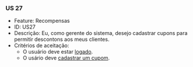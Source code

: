 ### US 27

- Feature: Recompensas
- ID: US27
- Descrição: Eu, como gerente do sistema, desejo cadastrar cupons para permitir descontons aos meus clientes.
- Critérios de aceitação:
    * O usuário deve estar <a href="../../diagramas/casosDeUso/UC11">logado</a>.
    * O usário deve <a href="../../diagramas/casosDeUso/UC11">cadastrar um cupom</a>.